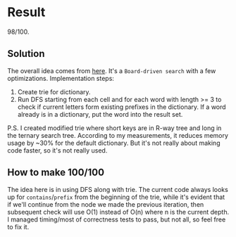 # Result

98/100.

## Solution

The overall idea comes from [here](https://www-cs-faculty.stanford.edu/~zelenski/boggle/).
It's a `Board-driven search` with a few optimizations. Implementation steps:

1. Create trie for dictionary.
2. Run DFS starting from each cell and for each word with length >= 3 to check if
   current letters form existing prefixes in the dictionary. If a word already is in
   a dictionary, put the word into the result set.

P.S. I created modified trie where short keys are in R-way
tree and long in the ternary search tree. According to my measurements, it reduces memory
usage by ~30% for the default dictionary. But it's not really about making code
faster, so it's not really used.

## How to make 100/100

The idea here is in using DFS along with trie. The current code always looks up
for `contains`/`prefix` from the beginning of the trie, while it's evident that
if we'll continue from the node we made the previous iteration, then subsequent
check will use O(1) instead of O(n) where n is the current depth. I managed timing/most
of correctness tests to pass, but not all, so feel free to fix it.